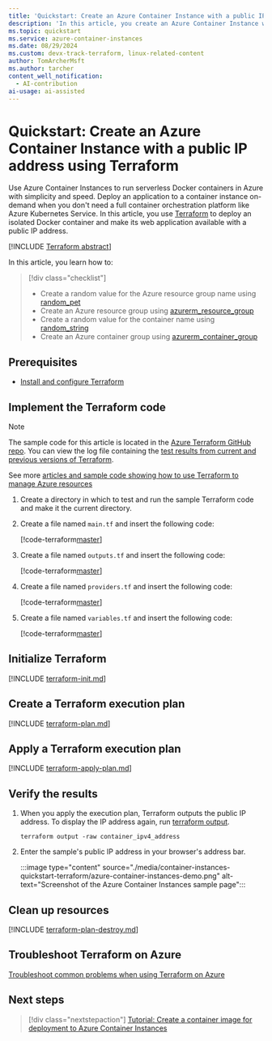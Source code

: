 ```yaml
---
title: 'Quickstart: Create an Azure Container Instance with a public IP address using Terraform'
description: 'In this article, you create an Azure Container Instance with a public IP address using Terraform'
ms.topic: quickstart
ms.service: azure-container-instances
ms.date: 08/29/2024
ms.custom: devx-track-terraform, linux-related-content
author: TomArcherMsft
ms.author: tarcher
content_well_notification: 
  - AI-contribution
ai-usage: ai-assisted
---
```


# Quickstart: Create an Azure Container Instance with a public IP address using Terraform

Use Azure Container Instances to run serverless Docker containers in Azure with simplicity and speed. Deploy an application to a container instance on-demand when you don't need a full container orchestration platform like Azure Kubernetes Service. In this article, you use [Terraform](/azure/terraform) to deploy an isolated Docker container and make its web application available with a public IP address.

[!INCLUDE [Terraform abstract](~/azure-dev-docs-pr/articles/terraform/includes/abstract.md)]

In this article, you learn how to:

> [!div class="checklist"]
> * Create a random value for the Azure resource group name using [random_pet](https://registry.terraform.io/providers/hashicorp/random/latest/docs/resources/resource_group/pet)
> * Create an Azure resource group using [azurerm_resource_group](https://registry.terraform.io/providers/hashicorp/azurerm/latest/docs/resources/resource_group)
> * Create a random value for the container name using [random_string](https://registry.terraform.io/providers/hashicorp/random/latest/docs/resources/string)
> * Create an Azure container group using [azurerm_container_group](https://registry.terraform.io/providers/hashicorp/azurerm/latest/docs/resources/container_group)

## Prerequisites

- [Install and configure Terraform](/azure/developer/terraform/quickstart-configure)

## Implement the Terraform code

> [!NOTE]
> The sample code for this article is located in the [Azure Terraform GitHub repo](https://github.com/Azure/terraform/tree/master/quickstart/101-aci-linuxcontainer-public-ip). You can view the log file containing the [test results from current and previous versions of Terraform](https://github.com/Azure/terraform/tree/master/quickstart/101-aci-linuxcontainer-public-ip/TestRecord.md).
> 
> See more [articles and sample code showing how to use Terraform to manage Azure resources](/azure/terraform)

1. Create a directory in which to test and run the sample Terraform code and make it the current directory.

1. Create a file named `main.tf` and insert the following code:

    [!code-terraform[master](~/terraform_samples/quickstart/101-aci-linuxcontainer-public-ip/main.tf)]

1. Create a file named `outputs.tf` and insert the following code:

    [!code-terraform[master](~/terraform_samples/quickstart/101-aci-linuxcontainer-public-ip/outputs.tf)]

1. Create a file named `providers.tf` and insert the following code:

    [!code-terraform[master](~/terraform_samples/quickstart/101-aci-linuxcontainer-public-ip/providers.tf)]

1. Create a file named `variables.tf` and insert the following code:

    [!code-terraform[master](~/terraform_samples/quickstart/101-aci-linuxcontainer-public-ip/variables.tf)]

## Initialize Terraform

[!INCLUDE [terraform-init.md](~/azure-dev-docs-pr/articles/terraform/includes/terraform-init.md)]

## Create a Terraform execution plan

[!INCLUDE [terraform-plan.md](~/azure-dev-docs-pr/articles/terraform/includes/terraform-plan.md)]

## Apply a Terraform execution plan

[!INCLUDE [terraform-apply-plan.md](~/azure-dev-docs-pr/articles/terraform/includes/terraform-apply-plan.md)]

## Verify the results

1. When you apply the execution plan, Terraform outputs the public IP address. To display the IP address again, run [terraform output](https://developer.hashicorp.com/terraform/cli/commands/output).

    ```console
    terraform output -raw container_ipv4_address
    ```

1. Enter the sample's public IP address in your browser's address bar. 

    :::image type="content" source="./media/container-instances-quickstart-terraform/azure-container-instances-demo.png" alt-text="Screenshot of the Azure Container Instances sample page":::

## Clean up resources

[!INCLUDE [terraform-plan-destroy.md](~/azure-dev-docs-pr/articles/terraform/includes/terraform-plan-destroy.md)]

## Troubleshoot Terraform on Azure

[Troubleshoot common problems when using Terraform on Azure](/azure/developer/terraform/troubleshoot)

## Next steps

> [!div class="nextstepaction"] 
> [Tutorial: Create a container image for deployment to Azure Container Instances](./container-instances-tutorial-prepare-app.md)
